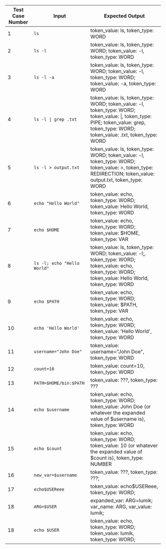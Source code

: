 | Test Case Number | Input | Expected Output |
| --- | --- | --- |
| 1 | `ls` | token_value: ls, token_type: WORD |
| 2 | `ls -l` | token_value: ls, token_type: WORD; token_value: -l, token_type: WORD |
| 3 | `ls -l -a` | token_value: ls, token_type: WORD; token_value: -l, token_type: WORD; token_value: -a, token_type: WORD |
| 4 | `ls -l \| grep .txt` | token_value: ls, token_type: WORD; token_value: -l, token_type: WORD; token_value: \|, token_type: PIPE; token_value: grep, token_type: WORD; token_value: .txt, token_type: WORD |
| 5 | `ls -l > output.txt` | token_value: ls, token_type: WORD; token_value: -l, token_type: WORD; token_value: >, token_type: REDIRECTION; token_value: output.txt, token_type: WORD |
| 6 | `echo "Hello World"` | token_value: echo, token_type: WORD; token_value: Hello World, token_type: WORD |
| 7 | `echo $HOME` | token_value: echo, token_type: WORD; token_value: $HOME, token_type: VAR |
| 8 | `ls -l; echo "Hello World"` | token_value: ls, token_type: WORD; token_value: -l;, token_type: WORD; token_value: echo, token_type: WORD; token_value: Hello World, token_type: WORD |
| 9 | `echo $PATH` | token_value: echo, token_type: WORD; token_value: $PATH, token_type: VAR|
| 10 | `echo 'Hello World'`	| token_value: echo, token_type: WORD; token_value: 'Hello World', token_type: WORD | 
| 11 | `username="John Doe"` | token_value: username="John Doe", token_type: WORD |
| 12 | `count=10` | token_value: count=10, token_type: WORD |
| 13 | `PATH=$HOME/bin:$PATH` | token_value: ???, token_type: ??? |
| 14 | `echo $username` | token_value: echo, token_type: WORD; token_value: John Doe (or whatever the expanded value of $username is), token_type: WORD|
| 15 | `echo $count` | token_value: echo, token_type: WORD; token_value: 10 (or whatever the expanded value of $count is), token_type: NUMBER |
| 16 | `new_var=$username` | token_value: ???, token_type: ???;|
| 17 | `echo$USEReee` | token_value: echo$USEReee, token_type: WORD;|
| 18 | `ARG=$USER` | expanded_var: ARG=lumik; var_name: ARG, var_value: lumik;|
| 18 | `echo $USER` | token_value: echo, token_type: WORD; token_value: lumik, token_type: WORD;|